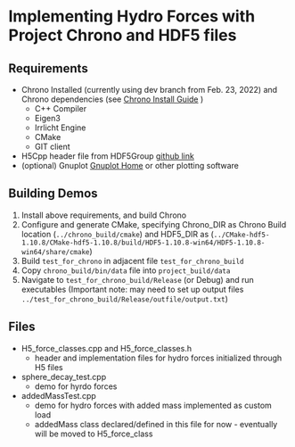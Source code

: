 # Implementing Hydro Forces with Project Chrono and HDF5 files

## Requirements
* Chrono Installed (currently using dev branch from Feb. 23, 2022) and Chrono dependencies (see [Chrono Install Guide](https://api.projectchrono.org/tutorial_install_chrono.html) )
	* C++ Compiler
	* Eigen3
	* Irrlicht Engine
	* CMake
	* GIT client
* H5Cpp header file from HDF5Group [github link](https://github.com/steven-varga/h5cpp)
* (optional) Gnuplot [Gnuplot Home](http://www.gnuplot.info/) or other plotting software

## Building Demos
1. Install above requirements, and build Chrono
2. Configure and generate CMake, specifying Chrono_DIR as Chrono Build location (`../chrono_build/cmake`) and HDF5_DIR as (`../CMake-hdf5-1.10.8/CMake-hdf5-1.10.8/build/HDF5-1.10.8-win64/HDF5-1.10.8-win64/share/cmake`)
3. Build `test_for_chrono` in adjacent file `test_for_chrono_build`
4. Copy `chrono_build/bin/data` file into `project_build/data`
5. Navigate to `test_for_chrono_build/Release` (or Debug) and run executables (Important note: may need to set up output files `../test_for_chrono_build/Release/outfile/output.txt`)

## Files
* H5_force_classes.cpp and H5_force_classes.h
	* header and implementation files for hydro forces initialized through H5 files
* sphere_decay_test.cpp
	* demo for hyrdo forces 
* addedMassTest.cpp
	* demo for hydro forces with added mass implemented as custom load
	* addedMass class declared/defined in this file for now - eventually will be moved to H5_force_class
